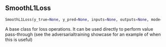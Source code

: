 ## SmoothL1Loss
```python
SmoothL1Loss(y_true=None, y_pred=None, inputs=None, outputs=None, mode=None)
```
A base class for loss operations. It can be used directly to perform value pass-through (see the adversarialtraining showcase for an example of when this is useful)